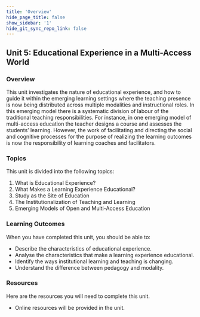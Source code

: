```yaml
---
title: 'Overview'
hide_page_title: false
show_sidebar: '1'
hide_git_sync_repo_link: false
---
```


## Unit 5: Educational Experience in a Multi-Access World

### Overview

This unit investigates the nature of educational experience, and how to guide it within the emerging learning settings where the teaching presence is now being distributed across multiple modalities and instructional roles. In this emerging model there is a systematic division of labour of the traditional teaching responsibilities. For instance, in one emerging model of multi-access education the teacher designs a course and assesses the students’ learning. However, the work of facilitating and directing the social and cognitive processes for the purpose of realizing the learning outcomes is now the responsibility of learning coaches and facilitators.  

### Topics

This unit is divided into the following topics:

 1.	What is Educational Experience?
 2.	What Makes a Learning Experience Educational?
 3.	Study as the Site of Education
 4. The Institutionalization of Teaching and Learning
 5. Emerging Models of Open and Multi-Access Education


### Learning Outcomes

When you have completed this unit, you should be able to:

 - Describe the characteristics of educational experience.
 - Analyse the characteristics that make a learning experience educational.
 - Identify the ways institutional learning and teaching is changing.
 - Understand the difference between pedagogy and modality.

### Resources

Here are the resources you will need to complete this unit.

 - Online resources will be provided in the unit.
